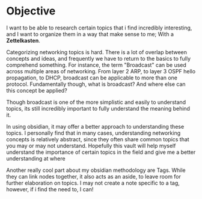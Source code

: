 # Objective

I want to be able to research certain topics that i find incredibly interesting, and I want to organize them in a way that make sense to me; With a **Zettelkasten**.

Categorizing networking topics is hard. There is a lot of overlap between concepts and ideas, and frequently we have to return to the basics to fully comprehend something. For instance, the term "Broadcast" can be used across multiple areas of networking. From layer 2 ARP, to layer 3 OSPF hello propagation, to DHCP, broadcast can be applicable to more than one protocol. Fundamentally though, what is broadcast? And where else can this concept be applied? 

Though broadcast is one of the more simplistic and easily to understand topics, its still incredibly important to fully understand the meaning behind it.

In using obsidian, it may offer a better approach to understanding these topics. I personally find that in many cases, understanding networking concepts is relatively abstract, since they often share common topics that you may or may not understand. Hopefully this vault will help myself understand the importance of certain topics in the field and give me a better understanding at where

Another really cool part about my obsidian methodology are Tags. While they can link nodes together, it also acts as an aside, to leave room for further elaboration on topics. I may not create a note specific to a tag, however, if i find the need to, I can!

